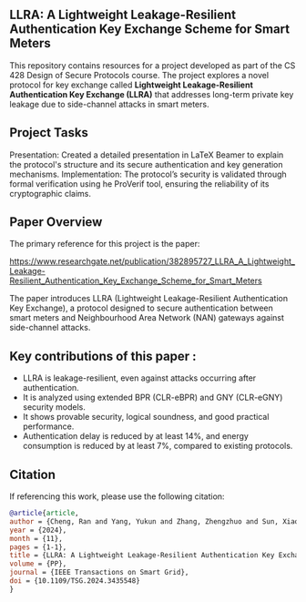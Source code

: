 ## LLRA: A Lightweight Leakage-Resilient Authentication Key Exchange Scheme for Smart Meters

This repository contains resources for a project developed as part of the CS 428 Design of Secure Protocols course.
The project explores a novel protocol for key exchange called **Lightweight Leakage-Resilient Authentication Key Exchange
(LLRA)** that addresses long-term private key leakage due to side-channel attacks in smart meters.

## Project Tasks
Presentation: Created a detailed presentation in LaTeX Beamer to explain the protocol's structure and its secure authentication and key generation mechanisms.
Implementation: The protocol’s security is validated through formal verification using he ProVerif tool, ensuring the reliability of its cryptographic claims.

## Paper Overview

The primary reference for this project is the paper:

https://www.researchgate.net/publication/382895727_LLRA_A_Lightweight_Leakage-Resilient_Authentication_Key_Exchange_Scheme_for_Smart_Meters

The paper introduces LLRA (Lightweight Leakage-Resilient Authentication Key Exchange), a protocol designed to secure authentication between smart meters and Neighbourhood Area Network (NAN) gateways against side-channel attacks.

## Key contributions of this paper :

 - LLRA is leakage-resilient, even against attacks occurring after authentication.
 - It is analyzed using extended BPR (CLR-eBPR) and GNY (CLR-eGNY) security models.
 - It shows provable security, logical soundness, and good practical performance.
 - Authentication delay is reduced by at least 14%, and energy consumption is reduced by at least 7%, compared to existing protocols.

## Citation 

If referencing this work, please use the following citation:

```bibtex
@article{article,
author = {Cheng, Ran and Yang, Yukun and Zhang, Zhengzhuo and Sun, Xiaoxin and Huang, Xin and Wu, Xiaohua and Zhao, Liangbin},
year = {2024},
month = {11},
pages = {1-1},
title = {LLRA: A Lightweight Leakage-Resilient Authentication Key Exchange Scheme for Smart Meters},
volume = {PP},
journal = {IEEE Transactions on Smart Grid},
doi = {10.1109/TSG.2024.3435548}
}
